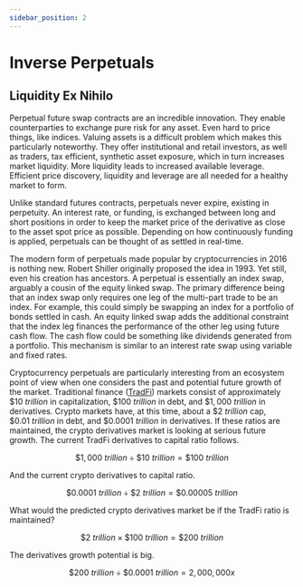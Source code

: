 ```yaml
---
sidebar_position: 2
---
```


# Inverse Perpetuals

## Liquidity Ex Nihilo

Perpetual future swap contracts are an incredible innovation. They enable counterparties to exchange pure risk for any asset. Even hard to price things, like indices. Valuing assets is a difficult problem which makes this particularly noteworthy. They offer institutional and retail investors, as well as traders, tax efficient, synthetic asset exposure, which in turn increases market liquidity. More liquidity leads to increased available leverage. Efficient price discovery, liquidity and leverage are all needed for a healthy market to form.

Unlike standard futures contracts, perpetuals never expire, existing in perpetuity. An interest rate, or funding, is exchanged between long and short positions in order to keep the market price of the derivative as close to the asset spot price as possible. Depending on how continuously funding is applied, perpetuals can be thought of as settled in real-time.

The modern form of perpetuals made popular by cryptocurrencies in 2016 is nothing new. Robert Shiller originally proposed the idea in 1993. Yet still, even his creation has ancestors. A perpetual is essentially an index swap, arguably a cousin of the equity linked swap. The primary difference being that an index swap only requires one leg of the multi-part trade to be an index. For example, this could simply be swapping an index for a portfolio of bonds settled in cash. An equity linked swap adds the additional constraint that the index leg finances the performance of the other leg using future cash flow. The cash flow could be something like dividends generated from a portfolio. This mechanism is similar to an interest rate swap using variable and fixed rates.

Cryptocurrency perpetuals are particularly interesting from an ecosystem point of view when one considers the past and potential future growth of the market. Traditional finance ([TradFi](/about/terminology.md#traditional-finance-tradfi)) markets consist of approximately $\$10{\ trillion}$ in capitalization, $\$100{\ trillion}$ in debt, and $\$1,000{\ trillion}$ in derivatives. Crypto markets have, at this time, about a $\$2{\ trillion}$ cap, $\$0.01{\ trillion}$ in debt, and $\$0.0001{\ trillion}$ in derivatives. If these ratios are maintained, the crypto derivatives market is looking at serious future growth. The current TradFi derivatives to capital ratio follows.

$$
\$1,000{\ trillion}\div\$10{\ trillion}=\$100{\ trillion}
$$

And the current crypto derivatives to capital ratio.

$$
\$0.0001{\ trillion}\div\$2{\ trillion}=\$0.00005{\ trillion}
$$

What would the predicted crypto derivatives market be if the TradFi ratio is maintained?

$$
\$2{\ trillion}\times\$100{\ trillion}=\$200{\ trillion}
$$

The derivatives growth potential is big.

$$
\$200{\ trillion}\div\$0.0001{\ trillion}=2,000,000{x}
$$
